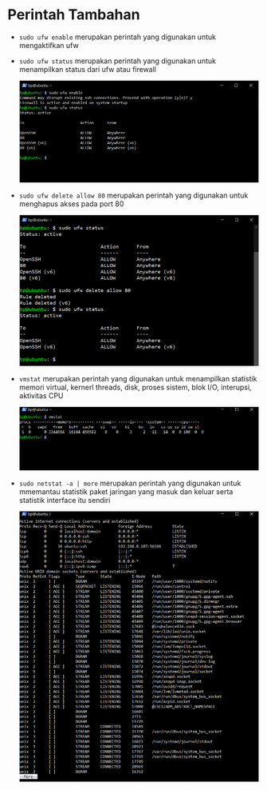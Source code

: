 # Perintah Tambahan

- `sudo ufw enable` merupakan perintah yang digunakan untuk mengaktifkan ufw
- `sudo ufw status` merupakan perintah yang digunakan untuk menampilkan status dari ufw atau firewall

  ![1](assets/ufw-enable.png)

- `sudo ufw delete allow 80` merupakan perintah yang digunakan untuk menghapus akses pada port 80

  ![2](assets/ufw-delete.png)

- `vmstat` merupakan perintah yang digunakan untuk menampilkan statistik memori virtual, kernerl threads, disk, proses sistem, blok I/O, interupsi, aktivitas CPU

  ![3](assets/vmstat.png)

- `sudo netstat -a | more` merupakan perintah yang digunakan untuk mmemantau statistik paket jaringan yang masuk dan keluar serta statistik interface itu sendiri

  ![4](assets/netstat.png)
